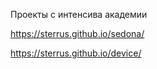 Проекты с интенсива академии

https://sterrus.github.io/sedona/

https://sterrus.github.io/device/
  
